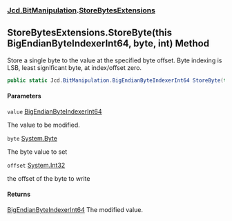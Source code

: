 ### [Jcd.BitManipulation](Jcd.BitManipulation.md 'Jcd.BitManipulation').[StoreBytesExtensions](Jcd.BitManipulation.StoreBytesExtensions.md 'Jcd.BitManipulation.StoreBytesExtensions')

## StoreBytesExtensions.StoreByte(this BigEndianByteIndexerInt64, byte, int) Method

Store a single byte to the value at the specified byte offset.
Byte indexing is LSB, least significant byte, at index/offset zero.

```csharp
public static Jcd.BitManipulation.BigEndianByteIndexerInt64 StoreByte(this Jcd.BitManipulation.BigEndianByteIndexerInt64 value, byte @byte, int offset);
```
#### Parameters

<a name='Jcd.BitManipulation.StoreBytesExtensions.StoreByte(thisJcd.BitManipulation.BigEndianByteIndexerInt64,byte,int).value'></a>

`value` [BigEndianByteIndexerInt64](Jcd.BitManipulation.BigEndianByteIndexerInt64.md 'Jcd.BitManipulation.BigEndianByteIndexerInt64')

The value to be modified.

<a name='Jcd.BitManipulation.StoreBytesExtensions.StoreByte(thisJcd.BitManipulation.BigEndianByteIndexerInt64,byte,int).byte'></a>

`byte` [System.Byte](https://docs.microsoft.com/en-us/dotnet/api/System.Byte 'System.Byte')

The byte value to set

<a name='Jcd.BitManipulation.StoreBytesExtensions.StoreByte(thisJcd.BitManipulation.BigEndianByteIndexerInt64,byte,int).offset'></a>

`offset` [System.Int32](https://docs.microsoft.com/en-us/dotnet/api/System.Int32 'System.Int32')

the offset of the byte to write

#### Returns

[BigEndianByteIndexerInt64](Jcd.BitManipulation.BigEndianByteIndexerInt64.md 'Jcd.BitManipulation.BigEndianByteIndexerInt64')
The modified value.